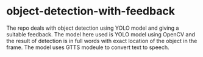 # object-detection-with-feedback

The repo deals with object detection using YOLO model and giving a suitable feedback. The model here used is YOLO model using OpenCV and the result of detection is in full words with exact location of the object in the frame. The model uses GTTS modeule to convert text to speech.

